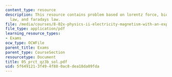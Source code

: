 ```yaml
---
content_type: resource
description: This resource contains problem based on lorentz force, biot savart, lenz
  law, and faradays law.
file: /media/courses/8-02x-physics-ii-electricity-magnetism-with-an-experimental-focus-spring-2005/5f6491213f494f880ac8dea18da09fda_05_prct_qz3b_sol.pdf
file_type: application/pdf
learning_resource_types:
- Exams
ocw_type: OCWFile
parent_title: Exams
parent_type: CourseSection
resourcetype: Document
title: 05_prct_qz3b_sol.pdf
uid: 5f649121-3f49-4f88-0ac8-dea18da09fda
---
```

